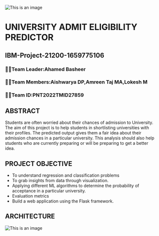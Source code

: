 ![This is an image](https://user-images.githubusercontent.com/113886885/201464675-de2148ba-70e6-44b3-8a1b-4c29c09ad3c3.png)
# **UNIVERSITY ADMIT ELIGIBILITY PREDICTOR**
## IBM-Project-21200-1659775106
### :student:Team Leader:Ahamed Basheer
### :student:Team Members:Aishwarya DP,Amreen Taj MA,Lokesh M
### :student:Team ID:PNT2022TMID27859
## **ABSTRACT**
Students are often worried about their chances of admission to University. The aim of this project is to help students in shortlisting universities with their profiles. The predicted output gives them a fair idea about their admission chances in a particular university. This analysis should also help students who are currently preparing or will be preparing to get a better idea.
## **PROJECT OBJECTIVE**
* To understand regression and classification problems
* To grab insights from data through visualization.
* Applying different ML algorithms to determine the probability of acceptance in a particular university.
* Evaluation metrics
* Build a web application using the Flask framework.
## **ARCHITECTURE**
![This is an image](https://user-images.githubusercontent.com/113886885/201464999-e687fd6b-df89-41b8-b455-6811217bb3f5.jpg)




